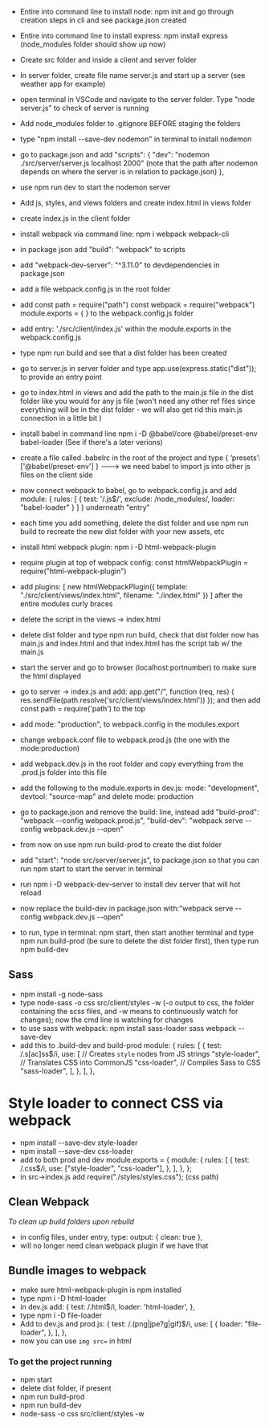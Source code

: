 - Entire into command line to install node: npm init and go through creation steps in cli and see package.json created
- Entire into command line to install express: npm install express (node_modules folder should show up now)
- Create src folder and inside a client and server folder 
- In server folder, create file name server.js and start up a server (see weather app for example)
- open terminal in VSCode and navigate to the server folder. Type "node server.js" to check of server is running
- Add node_modules folder to .gitignore BEFORE staging the folders 
- type "npm install --save-dev nodemon" in terminal to install nodemon
- go to package.json and add 
"scripts": {
    "dev": "nodemon ./src/server/server.js localhost 2000" (note that the path after nodemon depends on where the server is in relation to package.json)
  },
- use npm run dev to start the nodemon server
- Add js, styles, and views folders and create index.html in views folder 
- create index.js in the client folder
- install webpack via command line: npm i webpack webpack-cli 
- in package json add "build": "webpack" to scripts
- add "webpack-dev-server": "^3.11.0" to devdependencies in package.json
- add a file webpack.config.js in the root folder
- add const path = require("path")
const webpack = require("webpack")
module.exports = {
} to the webpack.config.js folder
- add entry: './src/client/index.js' within the module.exports in the webpack.config.js
- type npm run build and see that a dist folder has been created 
- go to server.js in server folder and type app.use(express.static("dist")); to provide an entry point 
- go to index.html in views and add the path to the main.js file in the dist folder like you would for any js file (won't need any other ref files since everything will be in the dist folder - we will also get rid this main.js connection in a little bit )
- install babel in command line npm i -D @babel/core @babel/preset-env babel-loader (See if there's a later verions) 
- create a file called .babelrc in the root of the project and type { ‘presets’: ['@babel/preset-env'] }   ---> we need babel to import js into other js files on the client side
- now connect webpack to babel, go to webpack.config.js and add 
       module: {
            rules: [
                    {
                test: '/\.js$/',
                exclude: /node_modules/,
                loader: "babel-loader"
                    }
            ]
    }   underneath "entry" 

- each time you add something, delete the dist folder and use npm run build to recreate the new dist folder with your new assets, etc 
- install html webpack plugin: npm i -D html-webpack-plugin
- require plugin at top of webpack config: const htmlWebpackPlugin = require("html-webpack-plugin")
- add 
plugins: [
      new htmlWebpackPlugin({
        template: "./src/client/views/index.html",
        filename: "./index.html"
      })
  ]   after the entire modules curly braces
- delete the script in the views -> index.html 
- delete dist folder and type npm run build, check that dist folder now has main.js and index.html and that index.html has the script tab w/ the main.js
- start the server and go to browser (localhost:portnumber) to make sure the html displayed
- go to server -> index.js and add: app.get("/", function (req, res) {
  res.sendFile(path.resolve('src/client/views/index.html'))
}); and then add const path = require('path') to the top
- add mode: "production", to webpack.config in the modules.export
- change webpack.conf file to webpack.prod.js (the one with the mode:production)
- add webpack.dev.js in the root folder and copy everything from the .prod.js folder into this file
- add the following to the module.exports in dev.js: mode: "development", 
  devtool: "source-map" and delete mode: production
- go to package.json and remove the build: line, instead add "build-prod": "webpack --config webpack.prod.js", "build-dev": "webpack serve  --config webpack.dev.js --open"
- from now on use npm run build-prod to create the dist folder
- add "start": "node src/server/server.js", to package.json so that you can run npm start to start the server in terminal
- run npm i -D webpack-dev-server to install dev server that will hot reload
- now replace the build-dev in package.json with:"webpack serve  --config webpack.dev.js --open"
- to run, type in terminal: npm start, then start another terminal and type npm run build-prod (be sure to delete the dist folder first), then type run npm build-dev


## Sass 
- npm install -g node-sass 
- type node-sass -o css src/client/styles -w  (-o output to css, the folder containing the scss files, and -w means to continuously watch for changes); now the cmd line is watching for changes
- to use sass with webpack: npm install sass-loader sass webpack --save-dev
- add this to .build-dev and build-prod 
module: {
    rules: [
      {
        test: /\.s[ac]ss$/i,
        use: [
          // Creates `style` nodes from JS strings
          "style-loader",
          // Translates CSS into CommonJS
          "css-loader",
          // Compiles Sass to CSS
          "sass-loader",
        ],
      },
    ],
  },

# Style loader to connect CSS via webpack 
- npm install --save-dev style-loader
- npm install --save-dev css-loader
- add to both prod and dev module.exports = {
  module: {
    rules: [
      {
        test: /\.css$/i,
        use: ["style-loader", "css-loader"],
      },
    ],
  },
};
- in src->index.js add require("./styles/styles.css"); (css path)

## Clean Webpack 
_To clean up build folders upon rebuild_
- in config files, under entry, type: output: {
    clean: true
  },
- will no longer need clean webpack plugin if we have that

## Bundle images to webpack 
- make sure html-webpack-plugin is npm installed 
- type npm i -D html-loader 
- in dev.js add: 
    {
        test: /\.html$/i,
        loader: 'html-loader',
      },
- type npm i -D file-loader
- Add to dev.js and prod.js: 
        {
          test: /\.(png|jpe?g|gif)$/i,
          use: [
            {
              loader: "file-loader",
            },
          ],
        },
- now you can use ```img src=``` in html

### To get the project running 
- npm start 
- delete dist folder, if present
- npm run build-prod
- npm run build-dev 
- node-sass -o css src/client/styles -w

